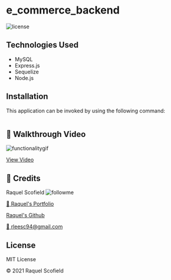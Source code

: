 # e_commerce_backend
![license](https://img.shields.io/github/license/raquellee/e_commerce_backend)<br />

## Technologies Used 
* MySQL
* Express.js
* Sequelize
* Node.js

## Installation
This application can be invoked by using the following command:

```bash

```
## :cinema: Walkthrough Video
![functionalitygif]()

[View Video]()

## :busts_in_silhouette:  Credits 
Raquel Scofield ![followme](https://img.shields.io/github/followers/raquellee?label=Follow&style=social)

[:eyes: Raquel's Portfolio](https://raquellee.github.io/)

[Raquel's Github](http://github.com/raquellee)

<a href="mailto:raquel@icloud.com">:email: rleesc94@gmail.com</a>

## License 
MIT License

:copyright: 2021 Raquel Scofield
